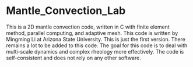 # Mantle_Convection_Lab
This is a 2D mantle convection code, written in C with finite element method, parallel computing, and adaptive mesh. This code is written by Mingming Li at Arizona State University.
This is just the first version. There remains a lot to be added to this code. The goal for this code is to deal with multi-scale dynamics and complex rheology more effectively. The code is self-consistent and does not rely on any other software.
